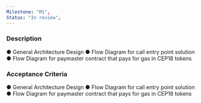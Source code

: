 ```yaml
---
Milestone: "M1",
Status: "In review",
---
```

<!--lang:en--> 
### Description

● General Architecture Design
● Flow Diagram for call entry point solution
● Flow Diagram for paymaster contract that pays for gas in CEP18 tokens


### Acceptance Criteria

● General Architecture Design
● Flow Diagram for call entry point solution
● Flow Diagram for paymaster contract that pays for gas in CEP18 tokens


